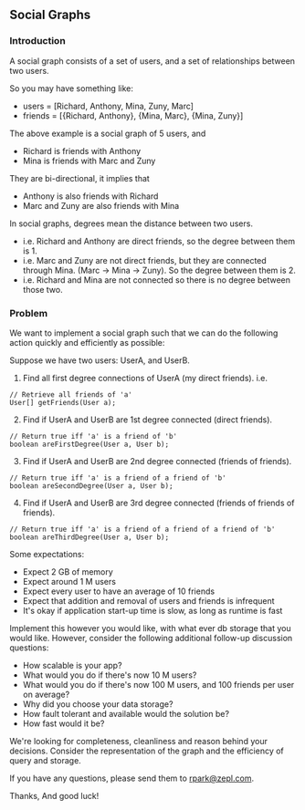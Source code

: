 ## Social Graphs

### Introduction
A social graph consists of a set of users, and a set of relationships between two users.

So you may have something like:

- users = [Richard, Anthony, Mina, Zuny, Marc]
- friends = [{Richard, Anthony}, {Mina, Marc}, {Mina, Zuny}]

The above example is a social graph of 5 users, and 

- Richard is friends with Anthony
- Mina is friends with Marc and Zuny

They are bi-directional, it implies that

- Anthony is also friends with Richard
- Marc and Zuny are also friends with Mina

In social graphs, degrees mean the distance between two users.

- i.e. Richard and Anthony are direct friends, so the degree between them is 1.
- i.e. Marc and Zuny are not direct friends, but they are connected through Mina. (Marc -> Mina -> Zuny). So the degree between them is 2.
- i.e. Richard and Mina are not connected so there is no degree between those two.

### Problem 

We want to implement a social graph such that we can do the following action quickly and efficiently as possible:

Suppose we have two users: UserA, and UserB.

1. Find all first degree connections of UserA  (my direct friends). i.e.
```
// Retrieve all friends of 'a'
User[] getFriends(User a);
```

2. Find if UserA and UserB are 1st degree connected (direct friends). 
```
// Return true iff 'a' is a friend of 'b'
boolean areFirstDegree(User a, User b);
```

3. Find if UserA and UserB are 2nd degree connected (friends of friends). 
```
// Return true iff 'a' is a friend of a friend of 'b'
boolean areSecondDegree(User a, User b);
```

4. Find if UserA and UserB are 3rd degree connected (friends of friends of friends). 
```
// Return true iff 'a' is a friend of a friend of a friend of 'b'
boolean areThirdDegree(User a, User b);
```

Some expectations:

- Expect 2 GB of memory 
- Expect around 1 M users
- Expect every user to have an average of 10 friends
- Expect that addition and removal of users and friends is infrequent
- It's okay if application start-up time is slow, as long as runtime is fast

Implement this however you would like, with what ever db storage that you would like.
However, consider the following additional follow-up discussion questions:

- How scalable is your app?
- What would you do if there's now 10 M users?
- What would you do if there's now 100 M users, and 100 friends per user on average?
- Why did you choose your data storage?
- How fault tolerant and available would the solution be?
- How fast would it be?

We're looking for completeness, cleanliness and reason behind your decisions. 
Consider the representation of the graph and the efficiency of query and storage.

If you have any questions, please send them to rpark@zepl.com.

Thanks,
And good luck!
